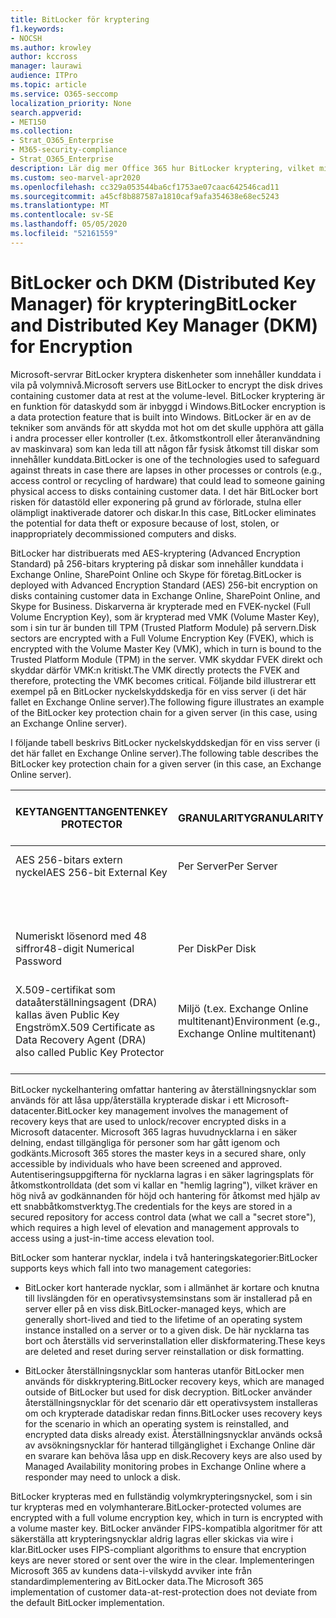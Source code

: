 ```yaml
---
title: BitLocker för kryptering
f1.keywords:
- NOCSH
ms.author: krowley
author: kccross
manager: laurawi
audience: ITPro
ms.topic: article
ms.service: O365-seccomp
localization_priority: None
search.appverid:
- MET150
ms.collection:
- Strat_O365_Enterprise
- M365-security-compliance
- Strat_O365_Enterprise
description: Lär dig mer Office 365 hur BitLocker kryptering, vilket minskar risken för datastöld på grund av förlorade eller stulna datorer och diskar.
ms.custom: seo-marvel-apr2020
ms.openlocfilehash: cc329a053544ba6cf1753ae07caac642546cad11
ms.sourcegitcommit: a45cf8b887587a1810caf9afa354638e68ec5243
ms.translationtype: MT
ms.contentlocale: sv-SE
ms.lasthandoff: 05/05/2020
ms.locfileid: "52161559"
---
```

# <a name="bitlocker-and-distributed-key-manager-dkm-for-encryption"></a><span data-ttu-id="c29fc-103">BitLocker och DKM (Distributed Key Manager) för kryptering</span><span class="sxs-lookup"><span data-stu-id="c29fc-103">BitLocker and Distributed Key Manager (DKM) for Encryption</span></span>

<span data-ttu-id="c29fc-104">Microsoft-servrar BitLocker kryptera diskenheter som innehåller kunddata i vila på volymnivå.</span><span class="sxs-lookup"><span data-stu-id="c29fc-104">Microsoft servers use BitLocker to encrypt the disk drives containing customer data at rest at the volume-level.</span></span> <span data-ttu-id="c29fc-105">BitLocker kryptering är en funktion för dataskydd som är inbyggd i Windows.</span><span class="sxs-lookup"><span data-stu-id="c29fc-105">BitLocker encryption is a data protection feature that is built into Windows.</span></span> <span data-ttu-id="c29fc-106">BitLocker är en av de tekniker som används för att skydda mot hot om det skulle upphöra att gälla i andra processer eller kontroller (t.ex. åtkomstkontroll eller återanvändning av maskinvara) som kan leda till att någon får fysisk åtkomst till diskar som innehåller kunddata.</span><span class="sxs-lookup"><span data-stu-id="c29fc-106">BitLocker is one of the technologies used to safeguard against threats in case there are lapses in other processes or controls (e.g., access control or recycling of hardware) that could lead to someone gaining physical access to disks containing customer data.</span></span> <span data-ttu-id="c29fc-107">I det här BitLocker bort risken för datastöld eller exponering på grund av förlorade, stulna eller olämpligt inaktiverade datorer och diskar.</span><span class="sxs-lookup"><span data-stu-id="c29fc-107">In this case, BitLocker eliminates the potential for data theft or exposure because of lost, stolen, or inappropriately decommissioned computers and disks.</span></span>

<span data-ttu-id="c29fc-108">BitLocker har distribuerats med AES-kryptering (Advanced Encryption Standard) på 256-bitars kryptering på diskar som innehåller kunddata i Exchange Online, SharePoint Online och Skype för företag.</span><span class="sxs-lookup"><span data-stu-id="c29fc-108">BitLocker is deployed with Advanced Encryption Standard (AES) 256-bit encryption on disks containing customer data in Exchange Online, SharePoint Online, and Skype for Business.</span></span> <span data-ttu-id="c29fc-109">Diskarverna är krypterade med en FVEK-nyckel (Full Volume Encryption Key), som är krypterad med VMK (Volume Master Key), som i sin tur är bunden till TPM (Trusted Platform Module) på servern.</span><span class="sxs-lookup"><span data-stu-id="c29fc-109">Disk sectors are encrypted with a Full Volume Encryption Key (FVEK), which is encrypted with the Volume Master Key (VMK), which in turn is bound to the Trusted Platform Module (TPM) in the server.</span></span> <span data-ttu-id="c29fc-110">VMK skyddar FVEK direkt och skyddar därför VMK:n kritiskt.</span><span class="sxs-lookup"><span data-stu-id="c29fc-110">The VMK directly protects the FVEK and therefore, protecting the VMK becomes critical.</span></span> <span data-ttu-id="c29fc-111">Följande bild illustrerar ett exempel på en BitLocker nyckelskyddskedja för en viss server (i det här fallet en Exchange Online server).</span><span class="sxs-lookup"><span data-stu-id="c29fc-111">The following figure illustrates an example of the BitLocker key protection chain for a given server (in this case, using an Exchange Online server).</span></span>

<span data-ttu-id="c29fc-112">I följande tabell beskrivs BitLocker nyckelskyddskedjan för en viss server (i det här fallet en Exchange Online server).</span><span class="sxs-lookup"><span data-stu-id="c29fc-112">The following table describes the BitLocker key protection chain for a given server (in this case, an Exchange Online server).</span></span>

| <span data-ttu-id="c29fc-113">KEYTANGENTTANGENTEN</span><span class="sxs-lookup"><span data-stu-id="c29fc-113">KEY PROTECTOR</span></span> | <span data-ttu-id="c29fc-114">GRANULARITY</span><span class="sxs-lookup"><span data-stu-id="c29fc-114">GRANULARITY</span></span> | <span data-ttu-id="c29fc-115">HUR GENERERAS DETTA?</span><span class="sxs-lookup"><span data-stu-id="c29fc-115">HOW GENERATED?</span></span> | <span data-ttu-id="c29fc-116">VAR LAGRAS DEN?</span><span class="sxs-lookup"><span data-stu-id="c29fc-116">WHERE IS IT STORED?</span></span> | <span data-ttu-id="c29fc-117">PROTECTION</span><span class="sxs-lookup"><span data-stu-id="c29fc-117">PROTECTION</span></span> |
|--------------------------------------------------------------------------------|-------------------------------------------------|----------------|-------------------------|--------------------------------------------------------------------------------------------------|
| <span data-ttu-id="c29fc-118">AES 256-bitars extern nyckel</span><span class="sxs-lookup"><span data-stu-id="c29fc-118">AES 256-bit External Key</span></span> | <span data-ttu-id="c29fc-119">Per Server</span><span class="sxs-lookup"><span data-stu-id="c29fc-119">Per Server</span></span> | <span data-ttu-id="c29fc-120">BitLocker API:er</span><span class="sxs-lookup"><span data-stu-id="c29fc-120">BitLocker APIs</span></span> | <span data-ttu-id="c29fc-121">TPM eller Valv</span><span class="sxs-lookup"><span data-stu-id="c29fc-121">TPM or Secret Safe</span></span> | <span data-ttu-id="c29fc-122">Lockbox/åtkomstkontroll</span><span class="sxs-lookup"><span data-stu-id="c29fc-122">Lockbox / Access Control</span></span> |
|  |  |  | <span data-ttu-id="c29fc-123">Mailbox Server Registry</span><span class="sxs-lookup"><span data-stu-id="c29fc-123">Mailbox Server Registry</span></span> | <span data-ttu-id="c29fc-124">TPM krypterat</span><span class="sxs-lookup"><span data-stu-id="c29fc-124">TPM encrypted</span></span> |
| <span data-ttu-id="c29fc-125">Numeriskt lösenord med 48 siffror</span><span class="sxs-lookup"><span data-stu-id="c29fc-125">48-digit Numerical Password</span></span> | <span data-ttu-id="c29fc-126">Per Disk</span><span class="sxs-lookup"><span data-stu-id="c29fc-126">Per Disk</span></span> | <span data-ttu-id="c29fc-127">BitLocker API:er</span><span class="sxs-lookup"><span data-stu-id="c29fc-127">BitLocker APIs</span></span> | <span data-ttu-id="c29fc-128">Active Directory</span><span class="sxs-lookup"><span data-stu-id="c29fc-128">Active Directory</span></span> | <span data-ttu-id="c29fc-129">Lockbox/åtkomstkontroll</span><span class="sxs-lookup"><span data-stu-id="c29fc-129">Lockbox / Access Control</span></span> |
| <span data-ttu-id="c29fc-130">X.509-certifikat som dataåterställningsagent (DRA) kallas även Public Key Engström</span><span class="sxs-lookup"><span data-stu-id="c29fc-130">X.509 Certificate as Data Recovery Agent (DRA) also called Public Key Protector</span></span> | <span data-ttu-id="c29fc-131">Miljö (t.ex. Exchange Online multitenant)</span><span class="sxs-lookup"><span data-stu-id="c29fc-131">Environment (e.g., Exchange Online multitenant)</span></span> | <span data-ttu-id="c29fc-132">Microsoft CA</span><span class="sxs-lookup"><span data-stu-id="c29fc-132">Microsoft CA</span></span> | <span data-ttu-id="c29fc-133">Versionssystem</span><span class="sxs-lookup"><span data-stu-id="c29fc-133">Build System</span></span> | <span data-ttu-id="c29fc-134">Ingen användare har hela lösenordet till den privata nyckeln.</span><span class="sxs-lookup"><span data-stu-id="c29fc-134">No one user has the full password to the private key.</span></span> <span data-ttu-id="c29fc-135">Lösenordet är under fysiskt skydd.</span><span class="sxs-lookup"><span data-stu-id="c29fc-135">The password is under physical protection.</span></span> |


<span data-ttu-id="c29fc-136">BitLocker nyckelhantering omfattar hantering av återställningsnycklar som används för att låsa upp/återställa krypterade diskar i ett Microsoft-datacenter.</span><span class="sxs-lookup"><span data-stu-id="c29fc-136">BitLocker key management involves the management of recovery keys that are used to unlock/recover encrypted disks in a Microsoft datacenter.</span></span> <span data-ttu-id="c29fc-137">Microsoft 365 lagras huvudnycklarna i en säker delning, endast tillgängliga för personer som har gått igenom och godkänts.</span><span class="sxs-lookup"><span data-stu-id="c29fc-137">Microsoft 365 stores the master keys in a secured share, only accessible by individuals who have been screened and approved.</span></span> <span data-ttu-id="c29fc-138">Autentiseringsuppgifterna för nycklarna lagras i en säker lagringsplats för åtkomstkontrolldata (det som vi kallar en "hemlig lagring"), vilket kräver en hög nivå av godkännanden för höjd och hantering för åtkomst med hjälp av ett snabbåtkomstverktyg.</span><span class="sxs-lookup"><span data-stu-id="c29fc-138">The credentials for the keys are stored in a secured repository for access control data (what we call a "secret store"), which requires a high level of elevation and management approvals to access using a just-in-time access elevation tool.</span></span>

<span data-ttu-id="c29fc-139">BitLocker som hanterar nycklar, indela i två hanteringskategorier:</span><span class="sxs-lookup"><span data-stu-id="c29fc-139">BitLocker supports keys which fall into two management categories:</span></span>

- <span data-ttu-id="c29fc-140">BitLocker kort hanterade nycklar, som i allmänhet är kortare och knutna till livslängden för en operativsystemsinstans som är installerad på en server eller på en viss disk.</span><span class="sxs-lookup"><span data-stu-id="c29fc-140">BitLocker-managed keys, which are generally short-lived and tied to the lifetime of an operating system instance installed on a server or to a given disk.</span></span> <span data-ttu-id="c29fc-141">De här nycklarna tas bort och återställs vid serverinstallation eller diskformatering.</span><span class="sxs-lookup"><span data-stu-id="c29fc-141">These keys are deleted and reset during server reinstallation or disk formatting.</span></span>

- <span data-ttu-id="c29fc-142">BitLocker återställningsnycklar som hanteras utanför BitLocker men används för diskkryptering.</span><span class="sxs-lookup"><span data-stu-id="c29fc-142">BitLocker recovery keys, which are managed outside of BitLocker but used for disk decryption.</span></span> <span data-ttu-id="c29fc-143">BitLocker använder återställningsnycklar för det scenario där ett operativsystem installeras om och krypterade datadiskar redan finns.</span><span class="sxs-lookup"><span data-stu-id="c29fc-143">BitLocker uses recovery keys for the scenario in which an operating system is reinstalled, and encrypted data disks already exist.</span></span> <span data-ttu-id="c29fc-144">Återställningsnycklar används också av avsökningsnycklar för hanterad tillgänglighet i Exchange Online där en svarare kan behöva låsa upp en disk.</span><span class="sxs-lookup"><span data-stu-id="c29fc-144">Recovery keys are also used by Managed Availability monitoring probes in Exchange Online where a responder may need to unlock a disk.</span></span>

<span data-ttu-id="c29fc-145">BitLocker krypteras med en fullständig volymkrypteringsnyckel, som i sin tur krypteras med en volymhanterare.</span><span class="sxs-lookup"><span data-stu-id="c29fc-145">BitLocker-protected volumes are encrypted with a full volume encryption key, which in turn is encrypted with a volume master key.</span></span> <span data-ttu-id="c29fc-146">BitLocker använder FIPS-kompatibla algoritmer för att säkerställa att krypteringsnycklar aldrig lagras eller skickas via wire i klar.</span><span class="sxs-lookup"><span data-stu-id="c29fc-146">BitLocker uses FIPS-compliant algorithms to ensure that encryption keys are never stored or sent over the wire in the clear.</span></span> <span data-ttu-id="c29fc-147">Implementeringen Microsoft 365 av kundens data-i-vilskydd avviker inte från standardimplementering av BitLocker data.</span><span class="sxs-lookup"><span data-stu-id="c29fc-147">The Microsoft 365 implementation of customer data-at-rest-protection does not deviate from the default BitLocker implementation.</span></span>
